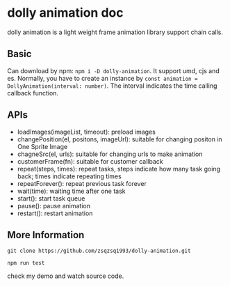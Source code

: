 # dolly animation doc
dolly animation is a light weight frame animation library support chain calls.
## Basic
Can download by npm: `npm i -D dolly-animation`.
It support umd, cjs and es. Normally, you have to create an instance by `const animation = DollyAnimation(interval: number)`. The interval indicates the time calling callback function.
## APIs
* loadImages(imageList, timeout): preload images
* changePosition(el, positons, imageUrl): suitable for changing positon in One Sprite Image
* chagneSrc(el, urls): suitable for changing urls to make animation
* customerFrame(fn): suitable for customer callback
* repeat(steps, times): repeat tasks, steps indicate how many task going back; times indicate repeating times
* repeatForever(): repeat previous task forever
* wait(time): waiting time after one task
* start(): start task queue
* pause(): pause animation
* restart(): restart animation
## More Information
```shell script
git clone https://github.com/zsqzsq1993/dolly-animation.git

npm run test
``` 
check my demo and watch source code.
